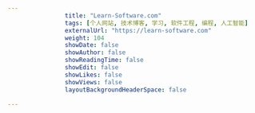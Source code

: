 ---
                title: "Learn-Software.com"
                tags: [个人网站, 技术博客, 学习, 软件工程, 编程, 人工智能]
                externalUrl: "https://learn-software.com"
                weight: 104
                showDate: false
                showAuthor: false
                showReadingTime: false
                showEdit: false
                showLikes: false
                showViews: false
                layoutBackgroundHeaderSpace: false
                ---


